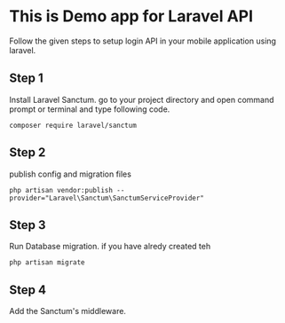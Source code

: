 # This is Demo app for Laravel API
Follow the given steps to setup login API in your mobile application using laravel.
## Step 1 
Install Laravel Sanctum.
go to your project directory and open command prompt or terminal and type following code.
~~~~
composer require laravel/sanctum
~~~~
## Step 2
publish config and migration files 
~~~~
php artisan vendor:publish --provider="Laravel\Sanctum\SanctumServiceProvider"
~~~~
## Step 3 
Run Database migration. if you have alredy created teh
````
php artisan migrate
````
## Step 4 
Add the Sanctum's middleware.

